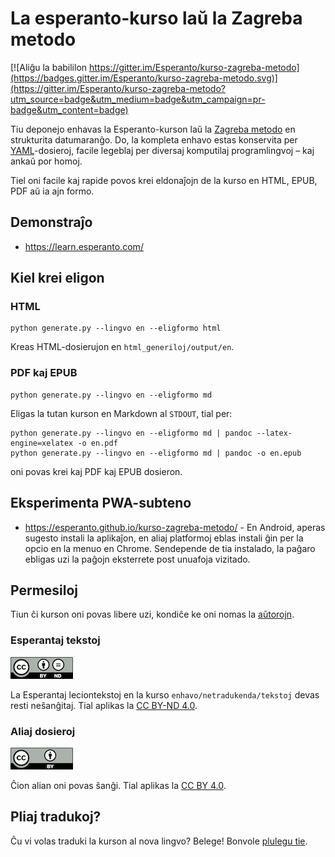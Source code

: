 # La esperanto-kurso laŭ la Zagreba metodo

[![Aliĝu la babililon https://gitter.im/Esperanto/kurso-zagreba-metodo](https://badges.gitter.im/Esperanto/kurso-zagreba-metodo.svg)](https://gitter.im/Esperanto/kurso-zagreba-metodo?utm_source=badge&utm_medium=badge&utm_campaign=pr-badge&utm_content=badge)

Tiu deponejo enhavas la Esperanto-kurson laŭ la [Zagreba metodo](https://eo.wikipedia.org/wiki/Zagreba_metodo) en strukturita datumaranĝo. Do, la kompleta enhavo estas konservita per [YAML](https://en.wikipedia.org/wiki/YAML)-dosieroj, facile legeblaj per diversaj komputilaj programlingvoj – kaj ankaŭ por homoj.

Tiel oni facile kaj rapide povos krei eldonaĵojn de la kurso en HTML, EPUB, PDF aŭ ia ajn formo.

## Demonstraĵo

- https://learn.esperanto.com/

## Kiel krei eligon
### HTML

    python generate.py --lingvo en --eligformo html

Kreas HTML-dosierujon en `html_generiloj/output/en`.

### PDF kaj EPUB

    python generate.py --lingvo en --eligformo md 

Eligas la tutan kurson en Markdown al `STDOUT`, tial per:

    python generate.py --lingvo en --eligformo md | pandoc --latex-engine=xelatex -o en.pdf
    python generate.py --lingvo en --eligformo md | pandoc -o en.epub

oni povas krei kaj PDF kaj EPUB dosieron.

## Eksperimenta PWA-subteno

- https://esperanto.github.io/kurso-zagreba-metodo/ - En Android, aperas sugesto instali la aplikaĵon, en aliaj platformoj eblas instali ĝin per la opcio en la menuo en Chrome. Sendepende de tia instalado, la paĝaro ebligas uzi la paĝojn eksterrete post unuafoja vizitado.

## Permesiloj

Tiun ĉi kurson oni povas libere uzi, kondiĉe ke oni nomas la [aŭtorojn](AUTHORS.md).

### Esperantaj tekstoj

![permesilo](bildoj/by-nd.png) 

La Esperantaj leciontekstoj en la kurso `enhavo/netradukenda/tekstoj` devas resti neŝanĝitaj. Tial aplikas la [CC BY-ND 4.0](enhavo/netradukenda/tekstoj/PERMESILO.md).

### Aliaj dosieroj

![permesilo](bildoj/by.png)

Ĉion alian oni povas ŝanĝi. Tial aplikas la [CC BY 4.0](PERMESILO.md).

## Pliaj tradukoj?

Ĉu vi volas traduki la kurson al nova lingvo? Belege! Bonvole [plulegu tie](enhavo/tradukenda).
